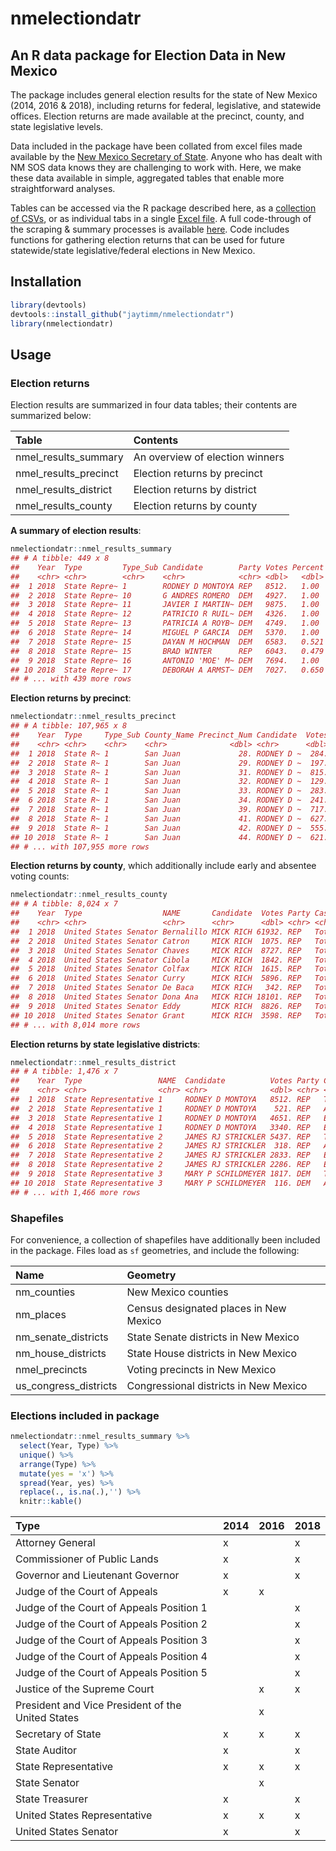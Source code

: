 nmelectiondatr
==============

An R data package for Election Data in New Mexico
-------------------------------------------------

The package includes general election results for the state of New Mexico (2014, 2016 & 2018), including returns for federal, legislative, and statewide offices. Election returns are made available at the precinct, county, and state legislative levels.

Data included in the package have been collated from excel files made available by the [New Mexico Secretary of State](http://www.sos.state.nm.us/Elections_Data/Past_Election_Results.aspx). Anyone who has dealt with NM SOS data knows they are challenging to work with. Here, we make these data available in simple, aggregated tables that enable more straightforward analyses.

Tables can be accessed via the R package described here, as a [collection of CSVs](https://github.com/jaytimm/nmelectiondatr/tree/master/nmelection_tables/CSVs), or as individual tabs in a single [Excel file](https://github.com/jaytimm/nmelectiondatr/tree/master/nmelection_tables/excel). A full code-through of the scraping & summary processes is available [here](https://github.com/jaytimm/nmelectiondatr/blob/master/data-raw/scrape_nmelect_data.Rmd). Code includes functions for gathering election returns that can be used for future statewide/state legislative/federal elections in New Mexico.

Installation
------------

``` r
library(devtools)
devtools::install_github("jaytimm/nmelectiondatr")
library(nmelectiondatr)
```

Usage
-----

### Election returns

Election results are summarized in four data tables; their contents are summarized below:

| Table                   | Contents                        |
|:------------------------|:--------------------------------|
| nmel\_results\_summary  | An overview of election winners |
| nmel\_results\_precinct | Election returns by precinct    |
| nmel\_results\_district | Election returns by district    |
| nmel\_results\_county   | Election returns by county      |

**A summary of election results**:

``` r
nmelectiondatr::nmel_results_summary
## # A tibble: 449 x 8
##    Year  Type         Type_Sub Candidate        Party Votes Percent Winner
##    <chr> <chr>        <chr>    <chr>            <chr> <dbl>   <dbl> <chr> 
##  1 2018  State Repre~ 1        RODNEY D MONTOYA REP   8512.   1.00  Winner
##  2 2018  State Repre~ 10       G ANDRES ROMERO  DEM   4927.   1.00  Winner
##  3 2018  State Repre~ 11       JAVIER I MARTIN~ DEM   9875.   1.00  Winner
##  4 2018  State Repre~ 12       PATRICIO R RUIL~ DEM   4326.   1.00  Winner
##  5 2018  State Repre~ 13       PATRICIA A ROYB~ DEM   4749.   1.00  Winner
##  6 2018  State Repre~ 14       MIGUEL P GARCIA  DEM   5370.   1.00  Winner
##  7 2018  State Repre~ 15       DAYAN M HOCHMAN  DEM   6583.   0.521 Winner
##  8 2018  State Repre~ 15       BRAD WINTER      REP   6043.   0.479 ""    
##  9 2018  State Repre~ 16       ANTONIO 'MOE' M~ DEM   7694.   1.00  Winner
## 10 2018  State Repre~ 17       DEBORAH A ARMST~ DEM   7027.   0.650 Winner
## # ... with 439 more rows
```

**Election returns by precinct**:

``` r
nmelectiondatr::nmel_results_precinct
## # A tibble: 107,965 x 8
##    Year  Type     Type_Sub County_Name Precinct_Num Candidate  Votes Party
##    <chr> <chr>    <chr>    <chr>              <dbl> <chr>      <dbl> <chr>
##  1 2018  State R~ 1        San Juan             28. RODNEY D ~  284. REP  
##  2 2018  State R~ 1        San Juan             29. RODNEY D ~  197. REP  
##  3 2018  State R~ 1        San Juan             31. RODNEY D ~  815. REP  
##  4 2018  State R~ 1        San Juan             32. RODNEY D ~  129. REP  
##  5 2018  State R~ 1        San Juan             33. RODNEY D ~  283. REP  
##  6 2018  State R~ 1        San Juan             34. RODNEY D ~  241. REP  
##  7 2018  State R~ 1        San Juan             39. RODNEY D ~  717. REP  
##  8 2018  State R~ 1        San Juan             41. RODNEY D ~  627. REP  
##  9 2018  State R~ 1        San Juan             42. RODNEY D ~  555. REP  
## 10 2018  State R~ 1        San Juan             44. RODNEY D ~  621. REP  
## # ... with 107,955 more rows
```

**Election returns by county**, which additionally include early and absentee voting counts:

``` r
nmelectiondatr::nmel_results_county
## # A tibble: 8,024 x 7
##    Year  Type                  NAME       Candidate  Votes Party Cast 
##    <chr> <chr>                 <chr>      <chr>      <dbl> <chr> <chr>
##  1 2018  United States Senator Bernalillo MICK RICH 61932. REP   Total
##  2 2018  United States Senator Catron     MICK RICH  1075. REP   Total
##  3 2018  United States Senator Chaves     MICK RICH  8727. REP   Total
##  4 2018  United States Senator Cibola     MICK RICH  1842. REP   Total
##  5 2018  United States Senator Colfax     MICK RICH  1615. REP   Total
##  6 2018  United States Senator Curry      MICK RICH  5896. REP   Total
##  7 2018  United States Senator De Baca    MICK RICH   342. REP   Total
##  8 2018  United States Senator Dona Ana   MICK RICH 18101. REP   Total
##  9 2018  United States Senator Eddy       MICK RICH  8826. REP   Total
## 10 2018  United States Senator Grant      MICK RICH  3598. REP   Total
## # ... with 8,014 more rows
```

**Election returns by state legislative districts**:

``` r
nmelectiondatr::nmel_results_district
## # A tibble: 1,476 x 7
##    Year  Type                 NAME  Candidate          Votes Party Cast   
##    <chr> <chr>                <chr> <chr>              <dbl> <chr> <chr>  
##  1 2018  State Representative 1     RODNEY D MONTOYA   8512. REP   Total  
##  2 2018  State Representative 1     RODNEY D MONTOYA    521. REP   Absent~
##  3 2018  State Representative 1     RODNEY D MONTOYA   4651. REP   Early  
##  4 2018  State Representative 1     RODNEY D MONTOYA   3340. REP   Electi~
##  5 2018  State Representative 2     JAMES RJ STRICKLER 5437. REP   Total  
##  6 2018  State Representative 2     JAMES RJ STRICKLER  318. REP   Absent~
##  7 2018  State Representative 2     JAMES RJ STRICKLER 2833. REP   Early  
##  8 2018  State Representative 2     JAMES RJ STRICKLER 2286. REP   Electi~
##  9 2018  State Representative 3     MARY P SCHILDMEYER 1817. DEM   Total  
## 10 2018  State Representative 3     MARY P SCHILDMEYER  116. DEM   Absent~
## # ... with 1,466 more rows
```

### Shapefiles

For convenience, a collection of shapefiles have additionally been included in the package. Files load as `sf` geometries, and include the following:

| Name                    | Geometry                               |
|:------------------------|:---------------------------------------|
| nm\_counties            | New Mexico counties                    |
| nm\_places              | Census designated places in New Mexico |
| nm\_senate\_districts   | State Senate districts in New Mexico   |
| nm\_house\_districts    | State House districts in New Mexico    |
| nmel\_precincts         | Voting precincts in New Mexico         |
| us\_congress\_districts | Congressional districts in New Mexico  |

### Elections included in package

``` r
nmelectiondatr::nmel_results_summary %>%
  select(Year, Type) %>%
  unique() %>%
  arrange(Type) %>%
  mutate(yes = 'x') %>%
  spread(Year, yes) %>%
  replace(., is.na(.),'') %>%
  knitr::kable()
```

| Type                                              | 2014 | 2016 | 2018 |
|:--------------------------------------------------|:-----|:-----|:-----|
| Attorney General                                  | x    |      | x    |
| Commissioner of Public Lands                      | x    |      | x    |
| Governor and Lieutenant Governor                  | x    |      | x    |
| Judge of the Court of Appeals                     | x    | x    |      |
| Judge of the Court of Appeals Position 1          |      |      | x    |
| Judge of the Court of Appeals Position 2          |      |      | x    |
| Judge of the Court of Appeals Position 3          |      |      | x    |
| Judge of the Court of Appeals Position 4          |      |      | x    |
| Judge of the Court of Appeals Position 5          |      |      | x    |
| Justice of the Supreme Court                      |      | x    | x    |
| President and Vice President of the United States |      | x    |      |
| Secretary of State                                | x    | x    | x    |
| State Auditor                                     | x    |      | x    |
| State Representative                              | x    | x    | x    |
| State Senator                                     |      | x    |      |
| State Treasurer                                   | x    |      | x    |
| United States Representative                      | x    | x    | x    |
| United States Senator                             | x    |      | x    |
